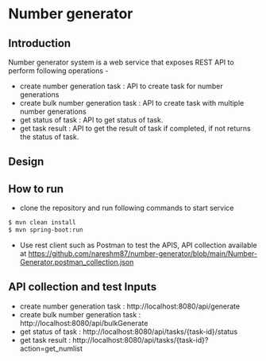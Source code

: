 # Number generator 

## Introduction
Number generator system is a web service that exposes REST API to perform following operations -
 - create number generation task  : API to create task for number generations
 - create bulk number generation task : API to create task with multiple number generations
 - get status of task : API to get status of task. 
 - get task result : API to get the result of task if completed, if not returns the status of task.

## Design 

## How to run 
- clone the repository and run following commands to start service
```sh
$ mvn clean install
$ mvn spring-boot:run
```
- Use rest client such as Postman to test the APIS, API collection available at https://github.com/nareshm87/number-generator/blob/main/Number-Generator.postman_collection.json
## API collection and test Inputs 
- create number generation task :  http://localhost:8080/api/generate
- create bulk number generation task : http://localhost:8080/api/bulkGenerate
- get status of task : http://localhost:8080/api/tasks/{task-id}/status
- get task result : http://localhost:8080/api/tasks/{task-id}?action=get_numlist
